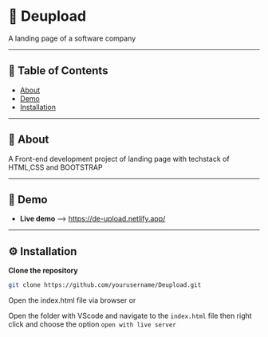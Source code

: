 # 🚀 Deupload

A landing page of a software company 

---

## 📖 Table of Contents
- [About](#about)
- [Demo](#demo)
- [Installation](#installation)

---

## 🧩 About

A Front-end development project of landing page with techstack of HTML,CSS and BOOTSTRAP

---

## 🎥 Demo
 
- **Live demo** --> https://de-upload.netlify.app/
---

## ⚙️ Installation


 **Clone the repository**
 ```bash
git clone https://github.com/yourusername/Deupload.git
```
 Open the index.html file via browser or
 
 Open the folder with VScode and navigate to the `index.html` file then right click and choose the option `open with live server`




